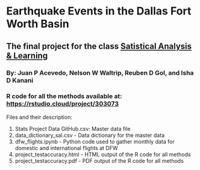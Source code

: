 # Earthquake Events in the Dallas Fort Worth Basin
## The final project for the class [Satistical Analysis & Learning](https://www.ischool.utexas.edu/courses/class_details?ClassID=4828)

### By: Juan P Acevedo, Nelson W Waltrip, Reuben D Gol, and Isha D Kanani

### R code for all the methods available at: https://rstudio.cloud/project/303073

Files and their description:
1. Stats Project Data GitHub.csv: Master data file
2. data_dictionary_sal.csv - Data dictionary for the master data
3. dfw_flights.ipynb - Python code used to gather monthly data for domestic and international flights at DFW
4. project_testaccuracy.html - HTML output of the R code for all methods
5. project_testaccuracy.pdf - PDF output of the R code for all methods
